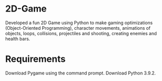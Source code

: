 # 2D-Game
Developed a fun 2D Game using Python to make gaming optimizations (Object-Oriented Programming), character movements, animations of objects, loops, collisions, projectiles and shooting, creating enemies and health bars. 
# Requirements
Download Pygame using the command prompt.
Download Python 3.9.2.
